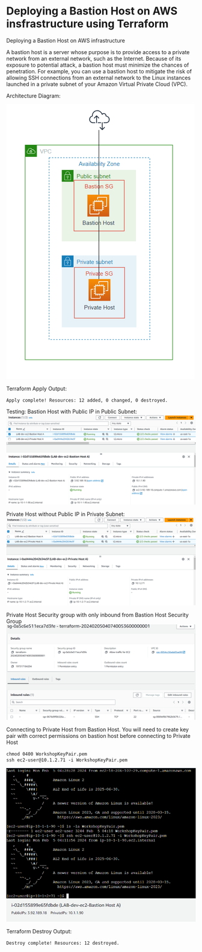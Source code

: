 # Deploying a Bastion Host on AWS insfrastructure using Terraform
Deploying a Bastion Host on AWS infrastructure

A bastion host is a server whose purpose is to provide access to a private network from an external network, such as the Internet. Because of its exposure to potential attack, a bastion host must minimize the chances of penetration. For example, you can use a bastion host to mitigate the risk of allowing SSH connections from an external network to the Linux instances launched in a private subnet of your Amazon Virtual Private Cloud (VPC).

Architecture Diagram:

![alt text](/images/Diagram.png)

Terraform Apply Output:
```
Apply complete! Resources: 12 added, 0 changed, 0 destroyed.
```

Testing:
Bastion Host with Public IP in Public Subnet:
![alt text](/images/bastion.png)

Private Host without Public IP in Private Subnet:
![alt text](/images/private.png)

Private Host Security group with only inbound from Bastion Host Security Group
![alt text](/images/securitygroup.png)

Connecting to Private Host from Bastion Host. 
You will need to create key pair with correct permissions on bastion host before connecting to Private Host
```
chmod 0400 WorkshopKeyPair.pem
ssh ec2-user@10.1.2.71 -i WorkshopKeyPair.pem
```
![alt text](/images/testing.png)


Terraform Destroy Output:
```
Destroy complete! Resources: 12 destroyed.
```